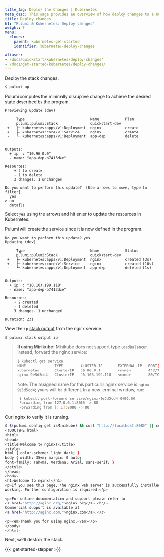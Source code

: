 ```yaml
---
title_tag: Deploy the Changes | Kubernetes
meta_desc: This page provides an overview of how deploy changes to a Kubernetes project.
title: Deploy changes
h1: "Pulumi & Kubernetes: Deploy changes"
weight: 7
menu:
  clouds:
    parent: kubernetes-get-started
    identifier: kubernetes-deploy-changes

aliases:
- /docs/quickstart/kubernetes/deploy-changes/
- /docs/get-started/kubernetes/deploy-changes/
---
```


Deploy the stack changes.

```bash
$ pulumi up
```

Pulumi computes the minimally disruptive change to achieve the desired state described by the program.

```
Previewing update (dev)

     Type                              Name            Plan
     pulumi:pulumi:Stack               quickstart-dev
 +   ├─ kubernetes:apps/v1:Deployment  nginx           create
 +   ├─ kubernetes:core/v1:Service     nginx           create
 -   └─ kubernetes:apps/v1:Deployment  app-dep         delete


Outputs:
  + ip  : "10.96.0.0"
  - name: "app-dep-b7413dae"

Resources:
    + 2 to create
    - 1 to delete
    3 changes. 1 unchanged

Do you want to perform this update?  [Use arrows to move, type to filter]
  yes
> no
  details
```

Select `yes` using the arrows and hit enter to update the resources in Kubernetes.

Pulumi will create the service since it is now defined in the program.

```
Do you want to perform this update? yes
Updating (dev)

     Type                              Name            Status
     pulumi:pulumi:Stack               quickstart-dev
 +   ├─ kubernetes:apps/v1:Deployment  nginx           created (3s)
 +   ├─ kubernetes:core/v1:Service     nginx           created (10s)
 -   └─ kubernetes:apps/v1:Deployment  app-dep         deleted (1s)


Outputs:
  + ip  : "10.103.199.118"
  - name: "app-dep-b7413dae"

Resources:
    + 2 created
    - 1 deleted
    3 changes. 1 unchanged

Duration: 23s
```

View the `ip` [stack output](/docs/concepts/stack#outputs) from the nginx service.

```bash
$ pulumi stack output ip
```

> **If using Minikube:** Minikube does not support type `LoadBalancer`. Instead, forward the nginx service:
>
>  ```bash
>  $ kubectl get service
>  NAME             TYPE        CLUSTER-IP       EXTERNAL-IP   PORT(S)   AGE
>  kubernetes       ClusterIP   10.96.0.1        <none>        443/TCP   44h
>  nginx-9e5d5cd4   ClusterIP   10.103.199.118   <none>        80/TCP    6m47s
>  ```
>
> Note: The assigned name for this particular nginx service is `nginx-9e5d5cd4`; yours will be different. In a new terminal window, run:
>
> ```bash
>  $ kubectl port-forward service/nginx-9e5d5cd4 8080:80
>  Forwarding from 127.0.0.1:8080 -> 80
>  Forwarding from [::1]:8080 -> 80
> ```

Curl nginx to verify it is running.

```bash
$ $(pulumi config get isMinikube) && curl "http://localhost:8080" || curl $(pulumi stack output ip)
<!DOCTYPE html>
<html>
<head>
<title>Welcome to nginx!</title>
<style>
html { color-scheme: light dark; }
body { width: 35em; margin: 0 auto;
font-family: Tahoma, Verdana, Arial, sans-serif; }
</style>
</head>
<body>
<h1>Welcome to nginx!</h1>
<p>If you see this page, the nginx web server is successfully installed and
working. Further configuration is required.</p>

<p>For online documentation and support please refer to
<a href="http://nginx.org/">nginx.org</a>.<br/>
Commercial support is available at
<a href="http://nginx.com/">nginx.com</a>.</p>

<p><em>Thank you for using nginx.</em></p>
</body>
</html>
```

Next, we'll destroy the stack.

{{< get-started-stepper >}}
